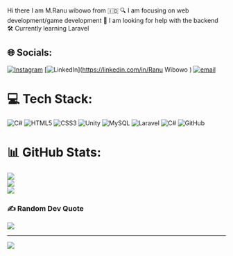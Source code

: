  Hi there I am M.Ranu wibowo from 🇮🇩
🔍 I am focusing on web development/game development
🤝 I am looking for help with the backend
🛠️ Currently learning Laravel 

## 🌐 Socials:
[![Instagram](https://img.shields.io/badge/Instagram-%23E4405F.svg?logo=Instagram&logoColor=white)](https://instagram.com/ranuwibowow2020) [![LinkedIn](https://img.shields.io/badge/LinkedIn-%230077B5.svg?logo=linkedin&logoColor=white)](https://linkedin.com/in/Ranu Wibowo  ) [![email](https://img.shields.io/badge/Email-D14836?logo=gmail&logoColor=white)](mailto:ranuwibowo2024@gmail.com) 

# 💻 Tech Stack:
![C#](https://img.shields.io/badge/c%23-%23239120.svg?style=for-the-badge&logo=csharp&logoColor=white) ![HTML5](https://img.shields.io/badge/html5-%23E34F26.svg?style=for-the-badge&logo=html5&logoColor=white) ![CSS3](https://img.shields.io/badge/css3-%231572B6.svg?style=for-the-badge&logo=css3&logoColor=white) ![Unity](https://img.shields.io/badge/unity-%23000000.svg?style=for-the-badge&logo=unity&logoColor=white) ![MySQL](https://img.shields.io/badge/mysql-4479A1.svg?style=for-the-badge&logo=mysql&logoColor=white) ![Laravel](https://img.shields.io/badge/laravel-%23FF2D20.svg?style=for-the-badge&logo=laravel&logoColor=white) ![C#](https://img.shields.io/badge/c%23-%23239120.svg?style=for-the-badge&logo=csharp&logoColor=white) ![GitHub](https://img.shields.io/badge/github-%23121011.svg?style=for-the-badge&logo=github&logoColor=white)
# 📊 GitHub Stats:
![](https://github-readme-stats.vercel.app/api?username=Ranuwibowo&theme=dark&hide_border=false&include_all_commits=true&count_private=false)<br/>
![](https://nirzak-streak-stats.vercel.app/?user=Ranuwibowo&theme=dark&hide_border=false)<br/>
![](https://github-readme-stats.vercel.app/api/top-langs/?username=Ranuwibowo&theme=dark&hide_border=false&include_all_commits=true&count_private=false&layout=compact)

### ✍️ Random Dev Quote
![](https://quotes-github-readme.vercel.app/api?type=vetical&theme=radical)

---
[![](https://visitcount.itsvg.in/api?id=Ranuwibowo&icon=10&color=0)](https://visitcount.itsvg.in)

<!-- Proudly created with GPRM ( https://gprm.itsvg.in ) -->

<!--
**Ranuwibowo/Ranuwibowo** is a ✨ _special_ ✨ repository because its `README.md` (this file) appears on your GitHub profile.

Here are some ideas to get you started:

- 🔭 I’m currently working on ...
- 🌱 I’m currently learning ...
- 👯 I’m looking to collaborate on ...
- 🤔 I’m looking for help with ...
- 💬 Ask me about ...
- 📫 How to reach me: ...
- 😄 Pronouns: ...
- ⚡ Fun fact: ...
-->

